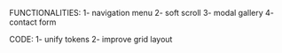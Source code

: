 FUNCTIONALITIES:
1- navigation menu
2- soft scroll
3- modal gallery
4- contact form

CODE:
1- unify tokens
2- improve grid layout
